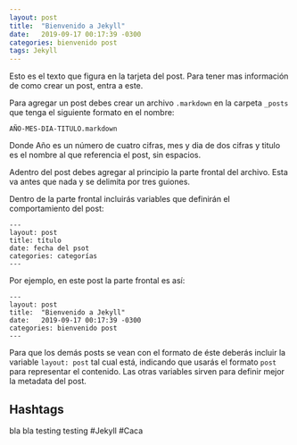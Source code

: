 ```yaml
---
layout: post
title:  "Bienvenido a Jekyll"
date:   2019-09-17 00:17:39 -0300
categories: bienvenido post 
tags: Jekyll
---
```

Esto es el texto que figura en la tarjeta del post.  Para tener mas información de como crear un post, entra a este.
<!--section-->

Para agregar un post debes crear un archivo `.markdown` en la carpeta `_posts` que tenga el siguiente formato en el nombre:

`AÑO-MES-DIA-TITULO.markdown`

Donde Año es un número de cuatro cifras, mes y dia de dos cifras y titulo es el nombre al que referencia el post, sin espacios.

Adentro del post debes agregar al principio la parte frontal del archivo. Esta va antes que nada y se delimita por tres guiones.

Dentro de la parte frontal incluirás variables que definirán el comportamiento del post:

```
---
layout: post
title: título
date: fecha del psot
categories: categorías
---
```

Por ejemplo, en este post la parte frontal es así:

```
---
layout: post
title:  "Bienvenido a Jekyll"
date:   2019-09-17 00:17:39 -0300
categories: bienvenido post 
---
```

Para que los demás posts se vean con el formato de éste deberás incluir la variable `layout: post` tal cual está, indicando que usarás el formato `post` para representar el contenido.
Las otras variables sirven para definir mejor la metadata del post.

## Hashtags

bla bla testing testing #Jekyll #Caca


